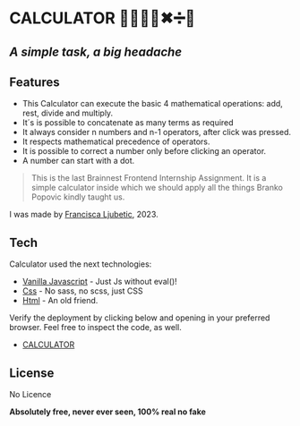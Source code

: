 # __CALCULATOR__ 🧮🥸➕➖✖➗🔢
## _A simple task, a big headache_

## Features

- This Calculator can execute the basic 4 mathematical operations: add, rest, divide and multiply.
- It´s is possible to concatenate as many terms as required
- It always consider n numbers and n-1 operators, after click was pressed.
- It respects mathematical precedence of operators.
- It is possible to correct a number only before clicking an operator.
- A number can start with a dot.


> This is the last Brainnest 
> Frontend Internship Assignment.
> It is a simple calculator inside which
> we should apply all the things
> Branko Popovic kindly taught us.

I was made by [Francisca Ljubetic], 2023.

## Tech

Calculator used the next technologies:


- [Vanilla Javascript] - Just Js without eval()!
- [Css] - No sass, no scss, just CSS
- [Html] - An old friend.





Verify the deployment by clicking below and opening in
your preferred browser. Feel free to inspect the code, as well.

- [CALCULATOR]


## License

No Licence

**Absolutely free, never ever seen, 100% real no fake**

[//]: # (These are reference links used in the body of this note and get stripped out when the markdown processor does its job. There is no need to format nicely because it shouldn't be seen. Thanks SO - http://stackoverflow.com/questions/4823468/store-comments-in-markdown-syntax)

   
   [git-repo-url]: <https://github.com/FranciscaLjubetic/calculator_fn>
   [Francisca Ljubetic]: <https://github.com/FranciscaLjubetic>
   
   [Vanilla Javascript]: <https://www.javascript.com/>
   [Css]: <https://en.wikipedia.org/wiki/CSS>
   [Html]: <https://en.wikipedia.org/wiki/HTML>
   [CALCULATOR]: <https://github.com/FranciscaLjubetic/calculator_fn>
   